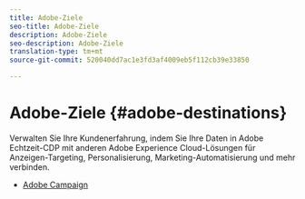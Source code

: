 ```yaml
---
title: Adobe-Ziele
seo-title: Adobe-Ziele
description: Adobe-Ziele
seo-description: Adobe-Ziele
translation-type: tm+mt
source-git-commit: 520040dd7ac1e3fd3af4009eb5f112cb39e33850

---
```



# Adobe-Ziele {#adobe-destinations}

Verwalten Sie Ihre Kundenerfahrung, indem Sie Ihre Daten in Adobe Echtzeit-CDP mit anderen Adobe Experience Cloud-Lösungen für Anzeigen-Targeting, Personalisierung, Marketing-Automatisierung und mehr verbinden.

* [Adobe Campaign](/help/rtcdp/destinations/adobe-campaign-destination.md)